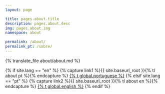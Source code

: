 ```yaml
---
layout: page

title: pages.about.title
description: pages.about.desc
img: pages.about.img
namespace: about

permalink: /about/
permalink_pt: /sobre/
---
```


{% translate_file about/about.md %}

{% if site.lang == "en" %}
  {% capture link1 %}{{ site.baseurl_root }}{% tl about pt %}{% endcapture %}
  <a href="{{ link1 }}" >{% t global.portuguese %}</a>
{% elsif site.lang == "pt" %}
  {% capture link2 %}{{ site.baseurl_root }}{% tl about en  %}{% endcapture %}
  <a href="{{ link2 }}" >{% t global.english %}</a>
{% endif %}